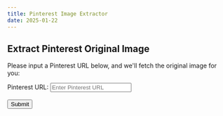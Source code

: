 ```yaml
---
title: Pinterest Image Extractor
date: 2025-01-22
---
```


## Extract Pinterest Original Image
Please input a Pinterest URL below, and we'll fetch the original image for you:

<form id="pinterest-form">
    <label for="url">Pinterest URL:</label>
    <input type="text" id="url" name="url" placeholder="Enter Pinterest URL" required
           pattern="https:\/\/www\.pinterest\.com\/pin\/.*" title="URL must be a valid Pinterest pin URL" />
    <br></br>
    <button type="submit">Submit</button>
</form>

<div id="result">
    <!-- Image or error message will be displayed here -->
</div>

<script>
document.getElementById('pinterest-form').addEventListener('submit', function(event) {
    event.preventDefault();

    var url = document.getElementById('url').value;

    fetch('http://flask_app:5000/extract-image', {
        method: 'POST',
        body: new URLSearchParams({ url: url })
    })
    .then(response => response.json())
    .then(data => {
        if (data.image_url) {
            document.getElementById('result').innerHTML = `<h2>Original Image:</h2><img src="${data.image_url}" alt="Pinterest Image" />`;
        } else if (data.error) {
            document.getElementById('result').innerHTML = `<p>${data.error}</p>`;
        }
    })
    .catch(error => {
        document.getElementById('result').innerHTML = `<p>An error occurred: ${error}</p>`;
    });
});
</script>
